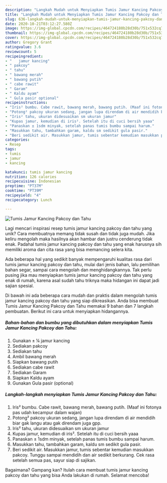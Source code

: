 ```yaml
---
description: "Langkah Mudah untuk Menyiapkan Tumis Jamur Kancing Pakcoy dan Tahu, Bisa Manjain Lidah"
title: "Langkah Mudah untuk Menyiapkan Tumis Jamur Kancing Pakcoy dan Tahu, Bisa Manjain Lidah"
slug: 636-langkah-mudah-untuk-menyiapkan-tumis-jamur-kancing-pakcoy-dan-tahu-bisa-manjain-lidah
date: 2020-10-21T03:12:27.580Z
image: https://img-global.cpcdn.com/recipes/464724180b28d30b/751x532cq70/tumis-jamur-kancing-pakcoy-dan-tahu-foto-resep-utama.jpg
thumbnail: https://img-global.cpcdn.com/recipes/464724180b28d30b/751x532cq70/tumis-jamur-kancing-pakcoy-dan-tahu-foto-resep-utama.jpg
cover: https://img-global.cpcdn.com/recipes/464724180b28d30b/751x532cq70/tumis-jamur-kancing-pakcoy-dan-tahu-foto-resep-utama.jpg
author: Gregory Grant
ratingvalue: 3.6
reviewcount: 5
recipeingredient:
- "   jamur kancing"
- " pakcoy"
- " tahu"
- " bawang merah"
- " bawang putih"
- " cabe rawit"
- " Garam"
- " Kaldu ayam"
- " Gula pasir optional"
recipeinstructions:
- "Iris² bumbu. Cabe rawit, bawang merah, bawang putih. (Maaf ini fotonya pas udah kecampur dalam wajan)"
- "Potong² pakcoy ukuran sedang, jangan lupa direndam di air mendidih biar gak langu atau gak direndam juga gpp."
- "Iris² tahu, ukuran didesuaikan sm ukuran jamur"
- "Kupas jamur, kemudian di iris². Setelah itu di cuci bersih yaaa"
- "Panaskan ± 1sdm minyak, setelah panas tumis bumbu sampai harum."
- "Masukkan tahu, tambahkan garam, kaldu sm sedikit gula pasir."
- "Beri sedikit air. Masukkan jamur, tumis sebentar kemudian masukkan pakcoy. Tunggu sampai mendidih dan air sedikit berkurang. Cek rasa setelah semua pas, sayur siap di sajikan."
categories:
- Resep
tags:
- tumis
- jamur
- kancing

katakunci: tumis jamur kancing 
nutrition: 126 calories
recipecuisine: Indonesian
preptime: "PT37M"
cooktime: "PT39M"
recipeyield: "4"
recipecategory: Lunch

---
```



![Tumis Jamur Kancing Pakcoy dan Tahu](https://img-global.cpcdn.com/recipes/464724180b28d30b/751x532cq70/tumis-jamur-kancing-pakcoy-dan-tahu-foto-resep-utama.jpg)

Lagi mencari inspirasi resep tumis jamur kancing pakcoy dan tahu yang unik? Cara membuatnya memang tidak susah dan tidak juga mudah. Jika keliru mengolah maka hasilnya akan hambar dan justru cenderung tidak enak. Padahal tumis jamur kancing pakcoy dan tahu yang enak harusnya sih memiliki aroma dan cita rasa yang bisa memancing selera kita.

Ada beberapa hal yang sedikit banyak mempengaruhi kualitas rasa dari tumis jamur kancing pakcoy dan tahu, mulai dari jenis bahan, lalu pemilihan bahan segar, sampai cara mengolah dan menghidangkannya. Tak perlu pusing jika mau menyiapkan tumis jamur kancing pakcoy dan tahu yang enak di rumah, karena asal sudah tahu triknya maka hidangan ini dapat jadi sajian spesial.




Di bawah ini ada beberapa cara mudah dan praktis dalam mengolah tumis jamur kancing pakcoy dan tahu yang siap dikreasikan. Anda bisa membuat Tumis Jamur Kancing Pakcoy dan Tahu memakai 9 bahan dan 7 langkah pembuatan. Berikut ini cara untuk menyiapkan hidangannya.

<!--inarticleads1-->

##### Bahan-bahan dan bumbu yang dibutuhkan dalam menyiapkan Tumis Jamur Kancing Pakcoy dan Tahu:

1. Gunakan  ± ¼ jamur kancing
1. Sediakan  pakcoy
1. Sediakan  tahu
1. Ambil  bawang merah
1. Siapkan  bawang putih
1. Sediakan  cabe rawit
1. Sediakan  Garam
1. Siapkan  Kaldu ayam
1. Gunakan  Gula pasir (optional)




<!--inarticleads2-->

##### Langkah-langkah menyiapkan Tumis Jamur Kancing Pakcoy dan Tahu:

1. Iris² bumbu. Cabe rawit, bawang merah, bawang putih. (Maaf ini fotonya pas udah kecampur dalam wajan)
1. Potong² pakcoy ukuran sedang, jangan lupa direndam di air mendidih biar gak langu atau gak direndam juga gpp.
1. Iris² tahu, ukuran didesuaikan sm ukuran jamur
1. Kupas jamur, kemudian di iris². Setelah itu di cuci bersih yaaa
1. Panaskan ± 1sdm minyak, setelah panas tumis bumbu sampai harum.
1. Masukkan tahu, tambahkan garam, kaldu sm sedikit gula pasir.
1. Beri sedikit air. Masukkan jamur, tumis sebentar kemudian masukkan pakcoy. Tunggu sampai mendidih dan air sedikit berkurang. Cek rasa setelah semua pas, sayur siap di sajikan.




Bagaimana? Gampang kan? Itulah cara membuat tumis jamur kancing pakcoy dan tahu yang bisa Anda lakukan di rumah. Selamat mencoba!
